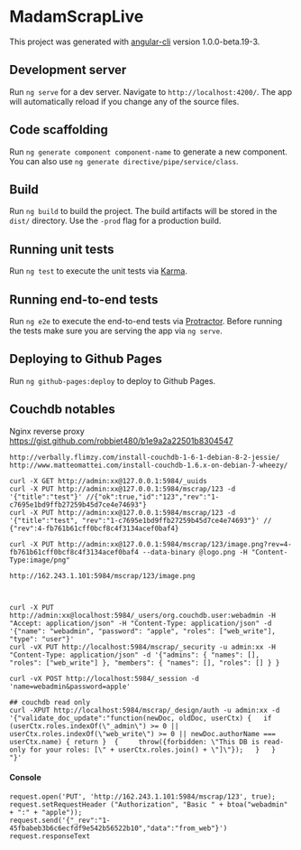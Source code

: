 # MadamScrapLive

This project was generated with [angular-cli](https://github.com/angular/angular-cli) version 1.0.0-beta.19-3.

## Development server
Run `ng serve` for a dev server. Navigate to `http://localhost:4200/`. The app will automatically reload if you change any of the source files.

## Code scaffolding

Run `ng generate component component-name` to generate a new component. You can also use `ng generate directive/pipe/service/class`.

## Build

Run `ng build` to build the project. The build artifacts will be stored in the `dist/` directory. Use the `-prod` flag for a production build.

## Running unit tests

Run `ng test` to execute the unit tests via [Karma](https://karma-runner.github.io).

## Running end-to-end tests

Run `ng e2e` to execute the end-to-end tests via [Protractor](http://www.protractortest.org/).
Before running the tests make sure you are serving the app via `ng serve`.

## Deploying to Github Pages

Run `ng github-pages:deploy` to deploy to Github Pages.

## Couchdb notables


Nginx reverse proxy
https://gist.github.com/robbiet480/b1e9a2a22501b8304547

```
http://verbally.flimzy.com/install-couchdb-1-6-1-debian-8-2-jessie/
http://www.matteomattei.com/install-couchdb-1.6.x-on-debian-7-wheezy/
```

```
curl -X GET http://admin:xx@127.0.0.1:5984/_uuids
curl -X PUT http://admin:xx@127.0.0.1:5984/mscrap/123 -d '{"title":"test"}' //{"ok":true,"id":"123","rev":"1-c7695e1bd9ffb27259b45d7ce4e74693"}
curl -X PUT http://admin:xx@127.0.0.1:5984/mscrap/123 -d '{"title":"test", "rev":"1-c7695e1bd9ffb27259b45d7ce4e74693"}' // {"rev":4-fb761b61cff0bcf8c4f3134acef0baf4}

curl -X PUT http://admin:xx@127.0.0.1:5984/mscrap/123/image.png?rev=4-fb761b61cff0bcf8c4f3134acef0baf4 --data-binary @logo.png -H "Content-Type:image/png"

http://162.243.1.101:5984/mscrap/123/image.png



curl -X PUT http://admin:xx@localhost:5984/_users/org.couchdb.user:webadmin -H "Accept: application/json" -H "Content-Type: application/json" -d '{"name": "webadmin", "password": "apple", "roles": ["web_write"], "type": "user"}'
curl -vX PUT http://localhost:5984/mscrap/_security -u admin:xx -H "Content-Type: application/json" -d '{"admins": { "names": [], "roles": ["web_write"] }, "members": { "names": [], "roles": [] } }

curl -vX POST http://localhost:5984/_session -d 'name=webadmin&password=apple'

## couchdb read only
curl -XPUT http://localhost:5984/mscrap/_design/auth -u admin:xx -d '{"validate_doc_update":"function(newDoc, oldDoc, userCtx) {   if (userCtx.roles.indexOf(\"_admin\") >= 0 || userCtx.roles.indexOf(\"web_write\") >= 0 || newDoc.authorName === userCtx.name) { return }  {     throw({forbidden: \"This DB is read-only for your roles: [\" + userCtx.roles.join() + \"]\"});   }   }  "}'
```

#### Console
```
request.open('PUT', 'http://162.243.1.101:5984/mscrap/123', true);
request.setRequestHeader ("Authorization", "Basic " + btoa("webadmin" + ":" + "apple"));
request.send('{"_rev":"1-45fbabeb3b6c6ecfdf9e542b56522b10","data":"from_web"}')
request.responseText
```